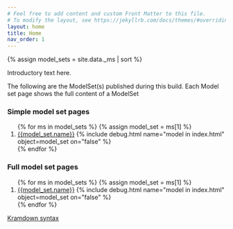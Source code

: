 ```yaml
---
# Feel free to add content and custom Front Matter to this file.
# To modify the layout, see https://jekyllrb.com/docs/themes/#overriding-theme-defaults
layout: home
title: Home
nav_order: 1
---
```

{% assign model_sets = site.data._ms | sort %}

<p>Introductory text here.</p>

<p>The following are the ModelSet(s) published during this build. Each Model set page shows the full content of a ModelSet</p>

<h3>Simple model set pages</h3>

<ol>
    {% for ms in model_sets %}
    {% assign model_set = ms[1] %}
    <li><a href="{{model_set._urls.model_set | relative_url }}">{{model_set.name}}</a>
        {% include debug.html name="model in index.html"  object=model_set on="false" %}
    </li>
    {% endfor %}
</ol>

<h3>Full model set pages</h3>
<ol>
{% for ms in model_sets %}
{% assign model_set = ms[1] %}
<li><a href="{{model_set._urls.model_set_full | relative_url }}">{{model_set.name}}</a>
{% include debug.html name="model in index.html"  object=model_set on="false" %}
</li>
{% endfor %}
</ol>


[Kramdown syntax](https://kramdown.gettalong.org/syntax.html)